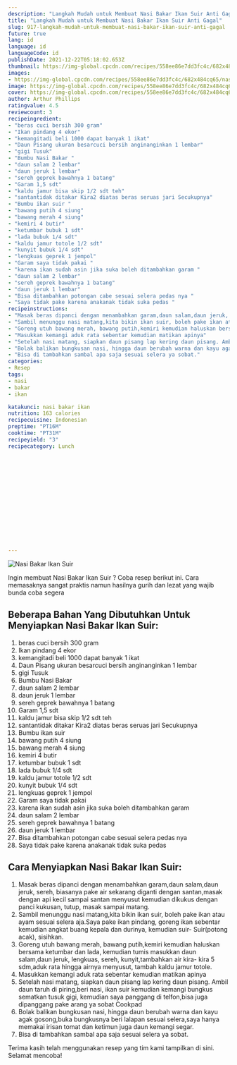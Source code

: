 ```yaml
---
description: "Langkah Mudah untuk Membuat Nasi Bakar Ikan Suir Anti Gagal"
title: "Langkah Mudah untuk Membuat Nasi Bakar Ikan Suir Anti Gagal"
slug: 917-langkah-mudah-untuk-membuat-nasi-bakar-ikan-suir-anti-gagal
future: true
lang: id
language: id
languageCode: id
publishDate: 2021-12-22T05:18:02.653Z 
thumbnail: https://img-global.cpcdn.com/recipes/558ee86e7dd3fc4c/682x484cq65/nasi-bakar-ikan-suir-foto-resep-utama.webp
images:
- https://img-global.cpcdn.com/recipes/558ee86e7dd3fc4c/682x484cq65/nasi-bakar-ikan-suir-foto-resep-utama.webp
image: https://img-global.cpcdn.com/recipes/558ee86e7dd3fc4c/682x484cq65/nasi-bakar-ikan-suir-foto-resep-utama.webp
cover: https://img-global.cpcdn.com/recipes/558ee86e7dd3fc4c/682x484cq65/nasi-bakar-ikan-suir-foto-resep-utama.webp
author: Arthur Phillips
ratingvalue: 4.5
reviewcount: 3
recipeingredient:
- "beras cuci bersih 300 gram"
- "Ikan pindang 4 ekor"
- "kemangitadi beli 1000 dapat banyak 1 ikat"
- "Daun Pisang ukuran besarcuci bersih anginanginkan 1 lembar"
- "gigi Tusuk"
- "Bumbu Nasi Bakar "
- "daun salam 2 lembar"
- "daun jeruk 1 lembar"
- "sereh geprek bawahnya 1 batang"
- "Garam 1,5 sdt"
- "kaldu jamur bisa skip 1/2 sdt teh"
- "santantidak ditakar Kira2 diatas beras seruas jari Secukupnya"
- "Bumbu ikan suir "
- "bawang putih 4 siung"
- "bawang merah 4 siung"
- "kemiri 4 butir"
- "ketumbar bubuk 1 sdt"
- "lada bubuk 1/4 sdt"
- "kaldu jamur totole 1/2 sdt"
- "kunyit bubuk 1/4 sdt"
- "lengkuas geprek 1 jempol"
- "Garam saya tidak pakai "
- "karena ikan sudah asin jika suka boleh ditambahkan garam "
- "daun salam 2 lembar"
- "sereh geprek bawahnya 1 batang"
- "daun jeruk 1 lembar"
- "Bisa ditambahkan potongan cabe sesuai selera pedas nya "
- "Saya tidak pake karena anakanak tidak suka pedas "
recipeinstructions:
- "Masak beras dipanci dengan menambahkan garam,daun salam,daun jeruk, sereh, biasanya pake air sekarang diganti dengan santan,masak dengan api kecil sampai santan menyusut kemudian dikukus dengan panci kukusan, tutup, masak sampai matang."
- "Sambil menunggu nasi matang,kita bikin ikan suir, boleh pake ikan atau ayam sesuai selera aja.Saya pake ikan pindang, goreng ikan sebentar kemudian angkat buang kepala dan durinya, kemudian suir- Suir(potong acak), sisihkan."
- "Goreng utuh bawang merah, bawang putih,kemiri kemudian haluskan bersama ketumbar dan lada, kemudian tumis masukkan daun salam,daun jeruk, lengkuas, sereh, kunyit,tambahkan air kira- kira 5 sdm,aduk rata hingga airnya menyusut, tambah kaldu jamur totole."
- "Masukkan kemangi aduk rata sebentar kemudian matikan apinya"
- "Setelah nasi matang, siapkan daun pisang lap kering daun pisang. Ambil daun taruh di piring,beri nasi, ikan suir kemudian kemangi bungkus sematkan tusuk gigi, kemudian saya panggang di telfon,bisa juga dipanggang pake arang ya sobat Cookpad"
- "Bolak balikan bungkusan nasi, hingga daun berubah warna dan kayu agak gosong,buka bungkusnya beri lalapan sesuai selera,saya hanya memakai irisan tomat dan ketimun juga daun kemangi segar."
- "Bisa di tambahkan sambal apa saja sesuai selera ya sobat."
categories:
- Resep
tags:
- nasi
- bakar
- ikan

katakunci: nasi bakar ikan 
nutrition: 163 calories
recipecuisine: Indonesian
preptime: "PT16M"
cooktime: "PT31M"
recipeyield: "3"
recipecategory: Lunch


     
    
    
    
    
    
    
    
    
    
    
      
    
---
```



![Nasi Bakar Ikan Suir](https://img-global.cpcdn.com/recipes/558ee86e7dd3fc4c/682x484cq65/nasi-bakar-ikan-suir-foto-resep-utama.webp)

Ingin membuat Nasi Bakar Ikan Suir ? Coba resep berikut ini. Cara memasaknya sangat praktis namun hasilnya gurih dan lezat yang wajib bunda coba segera

<!--inarticleads1-->

## Beberapa Bahan Yang Dibutuhkan Untuk Menyiapkan Nasi Bakar Ikan Suir:

1. beras cuci bersih 300 gram
1. Ikan pindang 4 ekor
1. kemangitadi beli 1000 dapat banyak 1 ikat
1. Daun Pisang ukuran besarcuci bersih anginanginkan 1 lembar
1. gigi Tusuk
1. Bumbu Nasi Bakar 
1. daun salam 2 lembar
1. daun jeruk 1 lembar
1. sereh geprek bawahnya 1 batang
1. Garam 1,5 sdt
1. kaldu jamur bisa skip 1/2 sdt teh
1. santantidak ditakar Kira2 diatas beras seruas jari Secukupnya
1. Bumbu ikan suir 
1. bawang putih 4 siung
1. bawang merah 4 siung
1. kemiri 4 butir
1. ketumbar bubuk 1 sdt
1. lada bubuk 1/4 sdt
1. kaldu jamur totole 1/2 sdt
1. kunyit bubuk 1/4 sdt
1. lengkuas geprek 1 jempol
1. Garam saya tidak pakai 
1. karena ikan sudah asin jika suka boleh ditambahkan garam 
1. daun salam 2 lembar
1. sereh geprek bawahnya 1 batang
1. daun jeruk 1 lembar
1. Bisa ditambahkan potongan cabe sesuai selera pedas nya 
1. Saya tidak pake karena anakanak tidak suka pedas 



<!--inarticleads2-->

## Cara Menyiapkan Nasi Bakar Ikan Suir:

1. Masak beras dipanci dengan menambahkan garam,daun salam,daun jeruk, sereh, biasanya pake air sekarang diganti dengan santan,masak dengan api kecil sampai santan menyusut kemudian dikukus dengan panci kukusan, tutup, masak sampai matang.
1. Sambil menunggu nasi matang,kita bikin ikan suir, boleh pake ikan atau ayam sesuai selera aja.Saya pake ikan pindang, goreng ikan sebentar kemudian angkat buang kepala dan durinya, kemudian suir- Suir(potong acak), sisihkan.
1. Goreng utuh bawang merah, bawang putih,kemiri kemudian haluskan bersama ketumbar dan lada, kemudian tumis masukkan daun salam,daun jeruk, lengkuas, sereh, kunyit,tambahkan air kira- kira 5 sdm,aduk rata hingga airnya menyusut, tambah kaldu jamur totole.
1. Masukkan kemangi aduk rata sebentar kemudian matikan apinya
1. Setelah nasi matang, siapkan daun pisang lap kering daun pisang. Ambil daun taruh di piring,beri nasi, ikan suir kemudian kemangi bungkus sematkan tusuk gigi, kemudian saya panggang di telfon,bisa juga dipanggang pake arang ya sobat Cookpad
1. Bolak balikan bungkusan nasi, hingga daun berubah warna dan kayu agak gosong,buka bungkusnya beri lalapan sesuai selera,saya hanya memakai irisan tomat dan ketimun juga daun kemangi segar.
1. Bisa di tambahkan sambal apa saja sesuai selera ya sobat.




Terima kasih telah menggunakan resep yang tim kami tampilkan di sini. Selamat mencoba!
